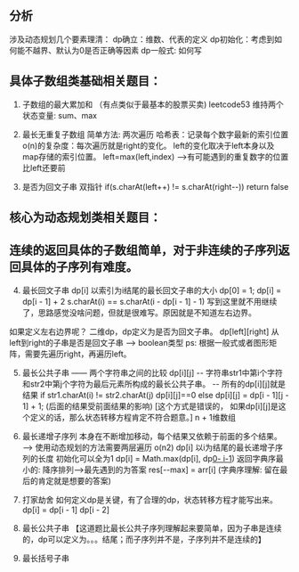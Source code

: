## 分析
涉及动态规划几个要素理清：
dp确立：维数、代表的定义
dp初始化：考虑到如何能不越界、默认为0是否正确等因素
dp一般式: 如何写



## 具体子数组类基础相关题目：
1. 子数组的最大累加和  （有点类似于最基本的股票买卖)  leetcode53
维持两个状态变量: sum、max

2. 最长无重复子数组
简单方法: 两次遍历
哈希表：记录每个数字最新的索引位置
o(n)的复杂度：每次遍历就是right的变化。 
left的变化取决于left本身以及map存储的索引位置。 left=max(left,index) ——>有可能遇到的重复数字的位置比left还要前

3. 是否为回文子串
双指针
if(s.charAt(left++) != s.charAt(right--)) return false




## 核心为动态规划类相关题目：
## 连续的返回具体的子数组简单，对于非连续的子序列返回具体的子序列有难度。
4. 最长回文子串
dp[i] 以索引为i结尾的最长回文子串的大小
dp[0] = 1;
dp[i] = dp[i - 1] + 2   s.charAt(i) == s.charAt(i - dp[i - 1] - 1)
写到这里就不用继续了，思路感觉没啥问题，但就是很难写。原因就是不知道左右边界。

如果定义左右边界呢？
二维dp，dp定义为是否为回文子串。
dp[left][right]  从left到right的子串是否是回文子串 ——> boolean类型
ps: 根据一般式或者图形矩阵，需要先遍历right，再遍历left。


5. 最长公共子串 ——  两个字符串之间的比较
dp[i][j] -- 字符串str1中第i个字符和str2中第j个字符为最后元素所构成的最长公共子串。  -- 所有的dp[i][j]就是结果
if str1.charAt(i) != str2.charAt(j) dp[i][j]==0
else dp[i][j] = dp[i - 1][j - 1] + 1;  (后面的结果受前面结果的影响)
[这个方式是错误的， 如果dp[i][j]是这个定义的话，那么状态转移方程肯定不符合题意。]
n + 1维数组


6. 最长递增子序列
本身在不断增加移动，每个结果又依赖于前面的多个结果。——> 使用动态规划的方法需要两层遍历 o(n2)
dp[i] 以i为结尾的最长递增子序列的长度
初始化可以全为1
dp[i] = Math.max(dp[i], dp[0- i-1](大于的条件))
返回字典序最小的: 降序排列——>最先遇到的为答案    res[--max] = arr[i]  (字典序理解: 留在最后的肯定就是想要的答案)


7. 打家劫舍
如何定义dp是关键，有了合理的dp，状态转移方程才能写出来。
   dp[i] = dp[i - 1] dp[i - 2]
   
   
8. 最长公共子串
【这道题比最长公共子序列理解起来要简单，因为子串是连续的，dp可以定义为。。。结尾；而子序列并不是，子序列并不是连续的】

 
9. 最长括号子串 








